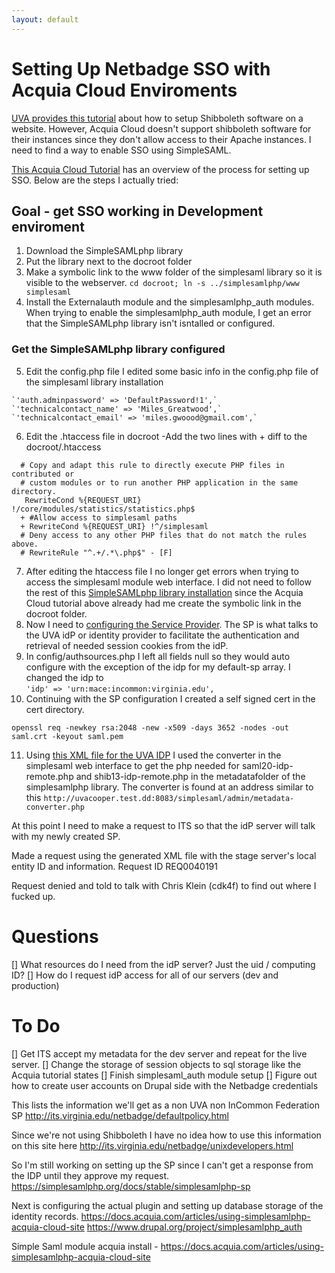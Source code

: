 ```yaml
---
layout: default
---
```


# Setting Up Netbadge SSO with Acquia Cloud Enviroments

[UVA provides this tutorial](http://its.virginia.edu/netbadge/unixdevelopers.html) about how to setup Shibboleth software on a website. However, Acquia Cloud doesn't support shibboleth software for their instances since they don't allow access to their Apache instances. I need to find a way to enable SSO using SimpleSAML.

[This Acquia Cloud  Tutorial](https://docs.acquia.com/articles/using-simplesamlphp-acquia-cloud-site) has an overview of the process for setting up SSO. Below are the steps I actually tried:

## Goal - get SSO working in Development enviroment

1. Download the SimpleSAMLphp library
2. Put the library next to the docroot folder
3. Make a symbolic link to the www folder of the simplesaml library so it is visible to the webserver.
`cd docroot; ln -s ../simplesamlphp/www simplesaml`
4. Install the Externalauth module and the simplesamlphp_auth modules. When trying to enable the simplesamlphp_auth module, I get an error that the SimpleSAMLphp library isn't isntalled or configured.
### Get the SimpleSAMLphp library configured
5. Edit the config.php file
I edited some basic info in the config.php file of the simplesaml library installation
```
`'auth.adminpassword' => 'DefaultPassword!1',`
`'technicalcontact_name' => 'Miles_Greatwood',`
`'technicalcontact_email' => 'miles.gwoood@gmail.com',`
```
 6. Edit the .htaccess file in docroot
  -Add the two lines with + diff to the docroot/.htaccess
```
  # Copy and adapt this rule to directly execute PHP files in contributed or
  # custom modules or to run another PHP application in the same directory.
   RewriteCond %{REQUEST_URI} !/core/modules/statistics/statistics.php$
  + #Allow access to simplesaml paths
  + RewriteCond %{REQUEST_URI} !^/simplesaml
  # Deny access to any other PHP files that do not match the rules above.
  # RewriteRule "^.+/.*\.php$" - [F]
```
7. After editing the htaccess file I no longer get errors when trying to access the simplesaml module web interface.
I did not need to follow the rest of this [SimpleSAMLphp library installation](https://simplesamlphp.org/docs/stable/simplesamlphp-install) since the Acquia Cloud tutorial above already had me create the symbolic link in the docroot folder.
8. Now I need to [configuring the Service Provider](https://simplesamlphp.org/docs/stable/simplesamlphp-sp). The SP  is what talks to the UVA idP or identity provider to facilitate the authentication and retrieval of needed session cookies from the idP.
9. In config/authsources.php I left all fields null so they would auto configure with the exception of the idp for my default-sp array. I changed the idp to  
`'idp' => 'urn:mace:incommon:virginia.edu',`
10. Continuing with the SP configuration I created a self signed cert in the cert directory.
```
openssl req -newkey rsa:2048 -new -x509 -days 3652 -nodes -out saml.crt -keyout saml.pem
```
11. Using [this XML file for the UVA IDP](https://shibidp.its.virginia.edu/shibboleth/uva-idp-metadata.xml) I used the converter in the simplesaml web interface to get the php needed for saml20-idp-remote.php and shib13-idp-remote.php in the metadatafolder of the simplesamlphp library. The converter is found at an address similar to this `http://uvacooper.test.dd:8083/simplesaml/admin/metadata-converter.php`

At this point I need to make a request to ITS so that the idP server will talk with my newly created SP.

Made a request using the generated XML file with the stage server's local entity ID and information.
Request ID REQ0040191

Request denied and told to talk with Chris Klein (cdk4f) to find out where I fucked up.

# Questions
[]  What resources do I need from the idP server? Just the uid / computing ID?
[]  How do I request idP access for all of our servers (dev and production)

# To Do
[]  Get ITS accept my metadata for the dev server and repeat for the live server.
[]  Change the storage of session objects to sql storage like the Acquia tutorial states
[]  Finish simplesaml_auth module setup
[]  Figure out how to create user accounts on Drupal side with the Netbadge credentials

This lists the information we'll get as a non UVA non InCommon Federation SP
http://its.virginia.edu/netbadge/defaultpolicy.html

Since we're not using Shibboleth I have no idea how to use this information on this site here
http://its.virginia.edu/netbadge/unixdevelopers.html

So I'm still working on setting up the SP since I can't get a response from the IDP until they approve my request.
https://simplesamlphp.org/docs/stable/simplesamlphp-sp

Next is configuring the actual plugin and setting up database storage of the identity records.
https://docs.acquia.com/articles/using-simplesamlphp-acquia-cloud-site
https://www.drupal.org/project/simplesamlphp_auth

Simple Saml module acquia install - https://docs.acquia.com/articles/using-simplesamlphp-acquia-cloud-site
